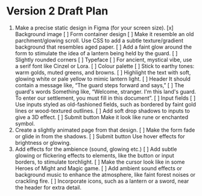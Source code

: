 # Version 2 Draft Plan
1. Make a precise static design in Figma (for your screen size).
  [x] Background image
  [ ] Form container design
      [ ] Make it resemble an old parchment/glowing scroll. Use CSS to add a subtle texture/gradient background that resembles aged paper.
      [ ] Add a faint glow around the form to stimulate the idea of a lantern being held by the guard.
      [ ] Slightly rounded corners
  [ ] Typeface
      [ ] For ancient, mystical vibe, use a serif font like Cinzel or Lora. 
  [ ] Colour palette
      [ ] Stick to earthy tones: warm golds, muted greens, and browns.
      [ ] Highlight the text with soft, glowing white or pale yellow to mimic lantern light.
  [ ] Header
      It should contain a message like, “The guard steps forward and says,”
  [ ] The guard's words
      Something like, “Welcome, stranger. I'm this land's guard. To enter our settlement, you must fill in this document”.
  [ ] Input fields
      [ ] Use inputs styled as old-fashioned fields, such as bordered by faint gold lines or wood-textured outlines.
      [ ] Add soft drop shadows to inputs to give a 3D effect.
  [ ] Submit button
      Make it look like rune or enchanted symbol.
2. Create a slightly animated page from that design.
  [ ] Make the form fade or glide in from the shadows.
  [ ] Submit button
      Use hover effects for brightness or glowing.
3. Add effects for the ambience (sound, glowing etc.)
  [ ] Add subtle glowing or flickering effects to elements, like the button or input borders, to stimulate torchlight.
  [ ] Make the cursor look like in some Heroes of Might and Magic game.
  [ ] Add ambient sound effects or background music to enhance the atmosphere, like faint forest noises or crackling fire.
  [ ] Incorporate icons, such as a lantern or a sword, near the header for extra detail.